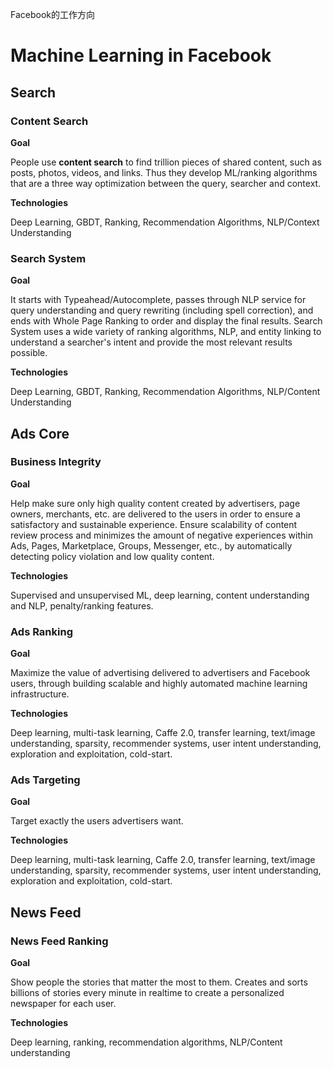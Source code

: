 Facebook的工作方向

# Machine Learning in Facebook

## Search
### Content Search

**Goal**

People use **content search** to find trillion pieces of shared content, such as posts, photos,
videos, and links. Thus they develop ML/ranking algorithms that are a three way optimization between
the query, searcher and context.

**Technologies**

Deep Learning, GBDT, Ranking, Recommendation Algorithms, NLP/Context Understanding

### Search System

**Goal**

It starts with Typeahead/Autocomplete, passes through NLP service for query understanding and query
rewriting (including spell correction), and ends with Whole Page Ranking to order and display the 
final results. Search System uses a wide variety of ranking algorithms, NLP, and entity linking to 
understand a searcher's intent and provide the most relevant results possible.

**Technologies**

Deep Learning, GBDT, Ranking, Recommendation Algorithms, NLP/Content Understanding


## Ads Core

### Business Integrity

**Goal**

Help make sure only high quality content created by advertisers, page owners,
merchants, etc. are delivered to the users in order to ensure a satisfactory
and sustainable experience. Ensure scalability of content review process and 
minimizes the amount of negative experiences within Ads, Pages, Marketplace, 
Groups, Messenger, etc., by automatically detecting policy violation and low 
quality content.

**Technologies**

Supervised and unsupervised ML, deep learning, content understanding and NLP, 
penalty/ranking features.

### Ads Ranking

**Goal**

Maximize the value of advertising delivered to advertisers and Facebook users, 
through building scalable and highly automated machine learning infrastructure.

**Technologies**

Deep learning, multi-task learning, Caffe 2.0, transfer learning, text/image understanding,
sparsity, recommender systems, user intent understanding, exploration and exploitation,
cold-start.
 

### Ads Targeting

**Goal**

Target exactly the users advertisers want.

**Technologies**

Deep learning, multi-task learning, Caffe 2.0, transfer learning, text/image understanding, 
sparsity, recommender systems, user intent understanding, exploration and exploitation,
cold-start.

## News Feed

### News Feed Ranking

**Goal**

Show people the stories that matter the most to them. Creates and sorts billions of stories 
every minute in realtime to create a personalized newspaper for each user.

**Technologies**

Deep learning, ranking, recommendation algorithms, NLP/Content understanding

 
